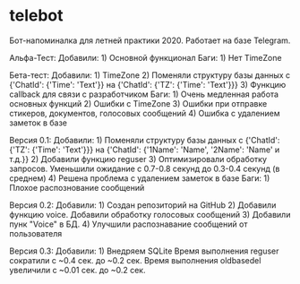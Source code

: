 # telebot

Бот-напоминалка для летней практики 2020. Работает на базе Telegram.

Альфа-Тест:
    Добавили:
        1) Основной функционал
    Баги:
        1) Нет TimeZone

Бета-тест:
    Добавили:
        1) TimeZone
        2) Поменяли структуру базы данных с {'ChatId': {'Time': 'Text'}} на {'ChatId': {'TZ': {'Time': 'Text'}}}
        3) Функцию callback для связи с разработчиком
    Баги:
        1) Очень медленная работа основных функций
        2) Ошибки с TimeZone
        3) Ошибки при отправке стикеров, документов, голосовых сообщений
        4) Ошибка с удалением заметок в базе

Версия 0.1:
    Добавили:
        1) Поменяли структуру базы данных с {'ChatId': {'TZ': {'Time': 'Text'}}} на {'ChatId': {'1Name': 'Name', '2Name': 'Name' и т.д.}}
        2) Добавили функцию reguser
        3) Оптимизировали обработку запросов. Уменьшили ожидание с 0.7-0.8 секунд до 0.3-0.4 секунд (в среднем)
        4) Решена проблема с удалением заметок в базе
    Баги:
        1) Плохое распознование сообщений

Версия 0.2:
    Добавили:
        1) Создан репозиторий на GitHub
        2) Добавили функцию voice. Добавили обработку голосовых сообщений
        3) Добавили пунк "Voice" в БД.
        4) Улучшили распознавание сообщений от пользователя

Версия 0.3:
    Добавили:
        1) Внедряем SQLite
            Время выполнения reguser сократили с ~0.4 сек. до ~0.2 сек.
            Время выполнения oldbasedel увеличили с ~0.01 сек. до ~0.2 сек.